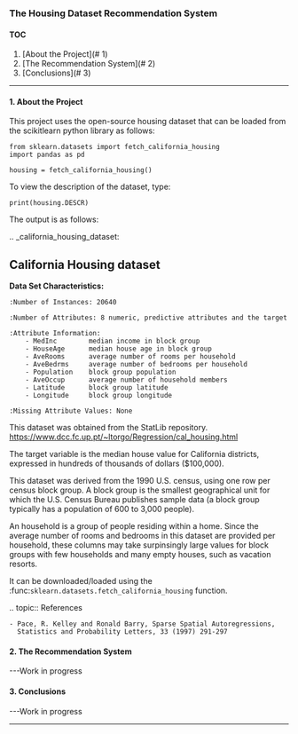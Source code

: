 ### The Housing Dataset Recommendation System

#### TOC

1. [About the Project](# 1)
2. [The Recommendation System](# 2)
3. [Conclusions](# 3)

***

#### <a name="1"> 1. About the Project</a>

This project uses the open-source housing dataset that can be loaded from the scikitlearn python library as follows:

```
from sklearn.datasets import fetch_california_housing
import pandas as pd

housing = fetch_california_housing()
```

To view the description of the dataset, type:

```
print(housing.DESCR)
```

The output is as follows:

.. _california_housing_dataset:

California Housing dataset
--------------------------

**Data Set Characteristics:**

    :Number of Instances: 20640
    
    :Number of Attributes: 8 numeric, predictive attributes and the target
    
    :Attribute Information:
        - MedInc        median income in block group
        - HouseAge      median house age in block group
        - AveRooms      average number of rooms per household
        - AveBedrms     average number of bedrooms per household
        - Population    block group population
        - AveOccup      average number of household members
        - Latitude      block group latitude
        - Longitude     block group longitude
    
    :Missing Attribute Values: None

This dataset was obtained from the StatLib repository.
https://www.dcc.fc.up.pt/~ltorgo/Regression/cal_housing.html

The target variable is the median house value for California districts,
expressed in hundreds of thousands of dollars ($100,000).

This dataset was derived from the 1990 U.S. census, using one row per census
block group. A block group is the smallest geographical unit for which the U.S.
Census Bureau publishes sample data (a block group typically has a population
of 600 to 3,000 people).

An household is a group of people residing within a home. Since the average
number of rooms and bedrooms in this dataset are provided per household, these
columns may take surpinsingly large values for block groups with few households
and many empty houses, such as vacation resorts.

It can be downloaded/loaded using the
:func:`sklearn.datasets.fetch_california_housing` function.

.. topic:: References

    - Pace, R. Kelley and Ronald Barry, Sparse Spatial Autoregressions,
      Statistics and Probability Letters, 33 (1997) 291-297

#### <a name="2"> 2. The Recommendation System </a>

---Work in progress

#### <a name="3"> 3. Conclusions </a>

---Work in progress

***
